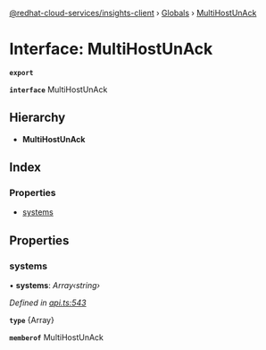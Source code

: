 [@redhat-cloud-services/insights-client](../README.md) › [Globals](../globals.md) › [MultiHostUnAck](multihostunack.md)

# Interface: MultiHostUnAck

**`export`** 

**`interface`** MultiHostUnAck

## Hierarchy

* **MultiHostUnAck**

## Index

### Properties

* [systems](multihostunack.md#systems)

## Properties

###  systems

• **systems**: *Array‹string›*

*Defined in [api.ts:543](https://github.com/RedHatInsights/javascript-clients/blob/master/packages/insights/api.ts#L543)*

**`type`** {Array<string>}

**`memberof`** MultiHostUnAck
